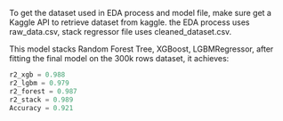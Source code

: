 To get the dataset used in EDA process and model file, make sure get a Kaggle API to retrieve dataset from kaggle.
the EDA process uses raw_data.csv, stack regressor file uses cleaned_dataset.csv.

This model stacks Random Forest Tree, XGBoost, LGBMRegressor, after fitting the final model on the 300k rows dataset, it achieves:
```Python
r2_xgb = 0.988
r2_lgbm = 0.979
r2_forest = 0.987
r2_stack = 0.989
Accuracy = 0.921
```
